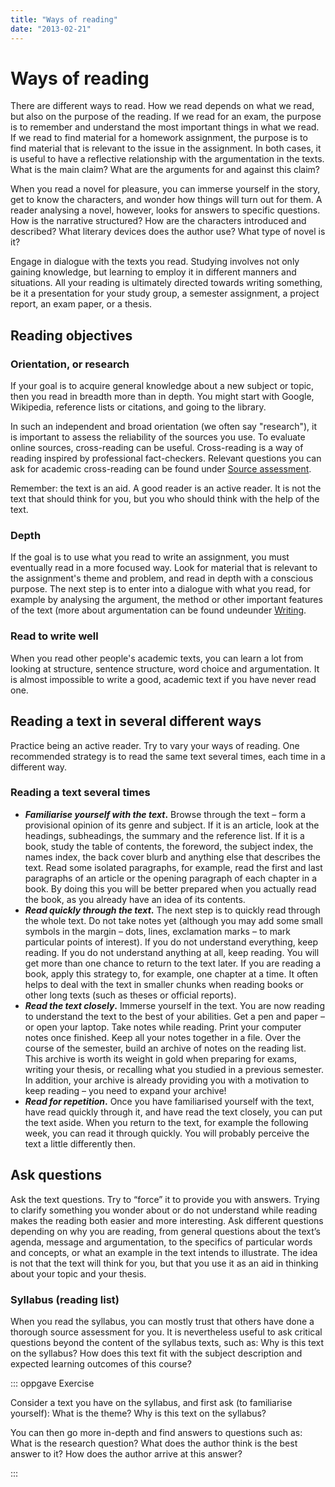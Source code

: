 ```yaml
---
title: "Ways of reading"
date: "2013-02-21"
---
```


# Ways of reading

There are different ways to read. How we read depends on what we read, but also on the purpose of the reading. If we read for an exam, the purpose is to remember and understand the most important things in what we read. If we read to find material for a homework assignment, the purpose is to find material that is relevant to the issue in the assignment. In both cases, it is useful to have a reflective relationship with the argumentation in the texts. What is the main claim? What are the arguments for and against this claim? 

When you read a novel for pleasure, you can immerse yourself in the story, get to know the characters, and wonder how things will turn out for them. A reader analysing a novel, however, looks for answers to specific questions. How is the narrative structured? How are the characters introduced and described? What literary devices does the author use? What type of novel is it?

Engage in dialogue with the texts you read. Studying involves not only gaining knowledge, but learning to employ it in different manners and situations. All your reading is ultimately directed towards writing something, be it a presentation for your study group, a semester assignment, a project report, an exam paper, or a thesis.

## Reading objectives

### Orientation, or research

If your goal is to acquire general knowledge about a new subject or topic, then you read in breadth more than in depth. You might start with Google, Wikipedia, reference lists or citations, and going to the library.

In such an independent and broad orientation (we often say "research"), it is important to assess the reliability of the sources you use. To evaluate online sources, cross-reading can be useful. Cross-reading is a way of reading inspired by professional fact-checkers. Relevant questions you can ask for academic cross-reading can be found under [Source assessment](/en/sources-and-referencing/source-assessment.html).  

Remember: the text is an aid. A good reader is an active reader. It is not the text that should think for you, but you who should think with the help of the text. 

### Depth

If the goal is to use what you read to write an assignment, you must eventually read in a more focused way. Look for material that is relevant to the assignment's theme and problem, and read in depth with a conscious purpose. The next step is to enter into a dialogue with what you read, for example by analysing the argument, the method or other important features of the text (more about argumentation can be found undeunder [Writing](/en/writing/).

### Read to write well

When you read other people's academic texts, you can learn a lot from looking at structure, sentence structure, word choice and argumentation. It is almost impossible to write a good, academic text if you have never read one.


## Reading a text in several different ways

Practice being an active reader. Try to vary your ways of reading. One recommended strategy is to read the same text several times, each time in a different way.

### Reading a text several times

- **_Familiarise yourself with the text_.** Browse through the text – form a provisional opinion of its genre and subject. If it is an article, look at the headings, subheadings, the summary and the reference list. If it is a book, study the table of contents, the foreword, the subject index, the names index, the back cover blurb and anything else that describes the text. Read some isolated paragraphs, for example, read the first and last paragraphs of an article or the opening paragraph of each chapter in a book. By doing this you will be better prepared when you actually read the book, as you already have an idea of its contents.
- **_Read quickly through the text_.** The next step is to quickly read through the whole text. Do not take notes yet (although you may add some small symbols in the margin – dots, lines, exclamation marks – to mark particular points of interest). If you do not understand everything, keep reading. If you do not understand anything at all, keep reading. You will get more than one chance to return to the text later. If you are reading a book, apply this strategy to, for example, one chapter at a time. It often helps to deal with the text in smaller chunks when reading books or other long texts (such as theses or official reports).
- **_Read the text closely_.** Immerse yourself in the text. You are now reading to understand the text to the best of your abilities. Get a pen and paper – or open your laptop. Take notes while reading. Print your computer notes once finished. Keep all your notes together in a file. Over the course of the semester, build an archive of notes on the reading list. This archive is worth its weight in gold when preparing for exams, writing your thesis, or recalling what you studied in a previous semester. In addition, your archive is already providing you with a motivation to keep reading – you need to expand your archive!
- **_Read for repetition_.** Once you have familiarised yourself with the text, have read quickly through it, and have read the text closely, you can put the text aside. When you return to the text, for example the following week, you can read it through quickly. You will probably perceive the text a little differently then.

## Ask questions

Ask the text questions. Try to “force” it to provide you with answers. Trying to clarify something you wonder about or do not understand while reading makes the reading both easier and more interesting. Ask different questions depending on why you are reading, from general questions about the text’s agenda, message and argumentation, to the specifics of particular words and concepts, or what an example in the text intends to illustrate. The idea is not that the text will think for you, but that you use it as an aid in thinking about your topic and your thesis.

### Syllabus (reading list)

When you read the syllabus, you can mostly trust that others have done a thorough source assessment for you. It is nevertheless useful to ask critical questions beyond the content of the syllabus texts, such as: Why is this text on the syllabus? How does this text fit with the subject description and expected learning outcomes of this course?

::: oppgave Exercise

Consider a text you have on the syllabus, and first ask (to familiarise yourself):
  What is the theme?
  Why is this text on the syllabus?

You can then go more in-depth and find answers to questions such as:
  What is the research question?
  What does the author think is the best answer to it?
  How does the author arrive at this answer?
  
:::




